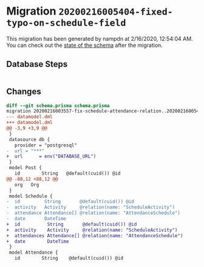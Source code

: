 # Migration `20200216005404-fixed-typo-on-schedule-field`

This migration has been generated by nampdn at 2/16/2020, 12:54:04 AM.
You can check out the [state of the schema](./schema.prisma) after the migration.

## Database Steps

```sql

```

## Changes

```diff
diff --git schema.prisma schema.prisma
migration 20200216003557-fix-schedule-attendance-relation..20200216005404-fixed-typo-on-schedule-field
--- datamodel.dml
+++ datamodel.dml
@@ -3,9 +3,9 @@
 }
 datasource db {
   provider = "postgresql"
-  url = "***"
+  url      = env("DATABASE_URL")
 }
 model Post {
   id        String   @default(cuid()) @id
@@ -88,12 +88,12 @@
   org   Org
 }
 model Schedule {
-  id         String       @default(cuid()) @id
-  activity   Activity     @relation(name: "ScheduleActivity")
-  attendance Attendance[] @relation(name: "AttendanceSchedule")
-  date       DateTime
+  id          String       @default(cuid()) @id
+  activity    Activity     @relation(name: "ScheduleActivity")
+  attendances Attendance[] @relation(name: "AttendanceSchedule")
+  date        DateTime
 }
 model Attendance {
   id        String    @default(cuid()) @id
```


